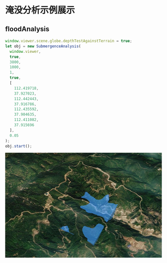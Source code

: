 # 淹没分析示例展示

## floodAnalysis

```js
window.viewer.scene.globe.depthTestAgainstTerrain = true;
let obj = new SubmergenceAnalysis(
  window.viewer,
  true,
  3800,
  1000,
  1,
  true,
  [
    112.419718,
    37.927023,
    112.442443,
    37.916786,
    112.435592,
    37.904635,
    112.411082,
    37.915696
  ],
  0.05
);
obj.start();
```

![floodAnalysis](./displayFloodAnalysis/floodAnalysis.JPG)
